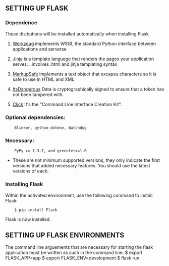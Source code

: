 


## SETTING UP FLASK


### Dependence
These disibutions will be installed automatically when installing Flask

1. [Werkzeug](https://palletsprojects.com/p/werkzeug/) implements WSGI, the standard Python interface between applications and serverse

2. [Jinja](https://palletsprojects.com/p/jinja/) is a template languege that renders the pages your application serves. ..involves .html and jinja templating syntax

3. [MarkupSafe](https://palletsprojects.com/p/markupsafe/) implements a text object that excapes characters so it is safe to use in HTML and XML.

4. [ItsDangerous](https://palletsprojects.com/p/itsdangerous/) Data is cryptographically signed to ensure that a token has not been tampered with.

5. [Click](https://palletsprojects.com/p/click/) It's the "Command Line Interface Creation Kit".


### Optional dependencies: 
        Blinker, python-dotenv, Watchdog

### Necessary:
        PyPy >= 7.3.7, and greenlet>=1.0
    
* These are not minimum supported versions, they only indicate the first versions that added necessary features. You should use the latest versions of each.



### Installing Flask
Within the activated environment, use the following command to install Flask:

        $ pip install Flask
    
Flask is now installed. 

## SETTING UP FLASK ENVIRONMENTS

The command line arguements that are necessary for starting the flask application must be written as such in the command line:
    $ export FLASK_APP=app
    $ epport FLASK_ENV=development
    $ flask run